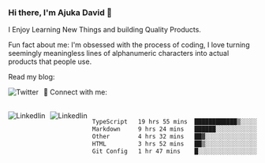### Hi there, I'm Ajuka David 🥷

I Enjoy Learning New Things and building Quality Products.

Fun fact about me: I'm obsessed with the process of coding, I love turning seemingly meaningless lines of alphanumeric characters into actual products that people use.

Read my blog:

<a href="https://tobit.hashnode.dev/"> <img src="https://img.shields.io/badge/Hashnode-2962FF?style=for-the-badge&logo=hashnode&logoColor=white"
     alt="Twitter"
     style="float: left; margin-right: 10px;" /> </a>


📱 Connect with me: 

<br />
<a href="https://www.linkedin.com/in/david-ajuka-630660144/"> <img src="https://img.shields.io/badge/LinkedIn-0077B5?style=for-the-badge&logo=linkedin&logoColor=white"
     alt="LinkedIin"
     style="float: left; margin-right: 10px;" /> </a> <a href="mailto:ajuka.zephiniah@gmail.com"> <img src="https://img.shields.io/badge/Gmail-D14836?style=for-the-badge&logo=gmail&logoColor=white"
     alt="LinkedIin"
     style="float: left; margin-right: 10px;" /> </a>
     

<!--START_SECTION:waka-->

```txt
TypeScript   19 hrs 55 mins  ████████████▒░░░░░░░░░░░░   49.68 %
Markdown     9 hrs 24 mins   ██████░░░░░░░░░░░░░░░░░░░   23.45 %
Other        4 hrs 32 mins   ██▓░░░░░░░░░░░░░░░░░░░░░░   11.32 %
HTML         3 hrs 52 mins   ██▒░░░░░░░░░░░░░░░░░░░░░░   09.65 %
Git Config   1 hr 47 mins    █░░░░░░░░░░░░░░░░░░░░░░░░   04.47 %
```

<!--END_SECTION:waka-->
